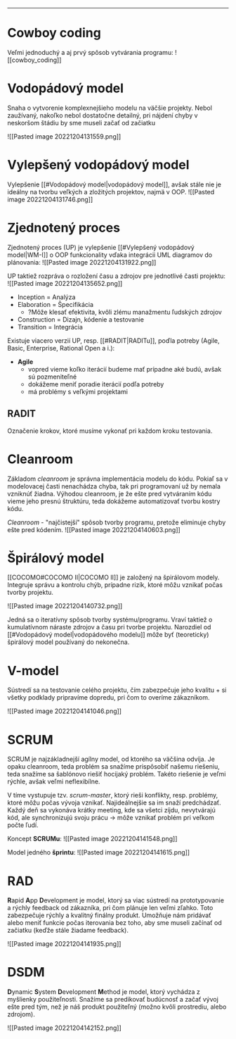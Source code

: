 ***********
# Cowboy coding
Veľmi jednoduchý a aj prvý spôsob vytvárania programu:
![[cowboy_coding]]

# Vodopádový model
Snaha o vytvorenie komplexnejšieho modelu na väčšie projekty. Nebol zaužívaný, nakoľko nebol dostatočne detailný, pri nájdení chyby v neskoršom štádiu by sme museli začať od začiatku

![[Pasted image 20221204131559.png]]

# Vylepšený vodopádový model
Vylepšenie [[#Vodopádový model|vodopádový model]], avšak stále nie je ideálny na tvorbu veľkých a zložitých projektov, najmä v OOP.
![[Pasted image 20221204131746.png]]

# Zjednotený proces
Zjednotený proces (UP) je vylepšenie [[#Vylepšený vodopádový model|WM-I]] o OOP funkcionality vďaka integrácii UML diagramov do plánovania:
![[Pasted image 20221204131922.png]]

UP taktiež rozpráva o rozložení času a zdrojov pre jednotlivé časti projektu:
![[Pasted image 20221204135652.png]]

- Inception = Analýza
- Elaboration = Špecifikácia
	- ?Môže klesať efektivita, kvôli zlému manažmentu ľudských zdrojov
- Construction = Dizajn, kódenie a testovanie
- Transition = Integrácia

Existuje viacero verzií UP, resp. [[#RADIT|RADITu]], poďla potreby (Agile, Basic, Enterprise, Rational Open a i.):
- **Agile**
	- vopred vieme koľko iterácií budeme mať prípadne aké budú, avšak sú pozmeniteľné
	- dokážeme meniť poradie iterácií podľa potreby
	- má problémy s veľkými projektami

## RADIT
Označenie krokov, ktoré musíme vykonať pri každom kroku testovania.

# Cleanroom
Základom *cleanroom* je správna implementácia modelu do kódu. Pokiaľ sa v modelovacej časti nenachádza chyba, tak pri programovaní už by nemala vzniknúť žiadna.
Výhodou cleanroom, je že ešte pred vytváraním kódu vieme jeho presnú štruktúru, teda dokážeme automatizovať tvorbu kostry kódu.

*Cleanroom* - "najčistejší" spôsob tvorby programu, pretože eliminuje chyby ešte pred kódením.
![[Pasted image 20221204140603.png]]

# Špirálový model
[[COCOMO#COCOMO II|COCOMO II]] je založený na špirálovom modely. Integruje správu a kontrolu chýb, prípadne rizík, ktoré môžu vznikať počas tvorby projektu.

![[Pasted image 20221204140732.png]]

Jedná sa o iteratívny spôsob tvorby systému/programu. Vraví taktiež o kumulatívnom náraste zdrojov a času pri tvorbe projektu. Narozdiel od [[#Vodopádový model|vodopádového modelu]] môže byť (teoreticky) špirálový model používaný do nekonečna.

# V-model
Sústredí sa na testovanie celého projektu, čím zabezpečuje jeho kvalitu + si všetky podklady pripravíme dopredu, pri čom to overíme zákazníkom. 

![[Pasted image 20221204141046.png]]

# SCRUM
SCRUM je najzákladnejší agílny model, od ktorého sa väčšina odvíja. Je opaku cleanroom, teda problém sa snažíme prispôsobiť našemu riešeniu, teda snažíme sa šablónovo riešiť hocijaký problém. Takéto riešenie je veľmi rýchle, avšak veľmi neflexibílne.

V tíme vystupuje tzv. *scrum-master*, ktorý rieši konflikty, resp. problémy, ktoré môžu počas vývoja vznikať. Najideálnejšie sa im snaží predchádzať.
Každý deň sa vykonáva krátky meeting, kde sa všetci zíjdu, nevytvárajú kód, ale synchronizujú svoju prácu -> môže vznikať problém pri veľkom počte ľudí.

Koncept **SCRUMu**:
![[Pasted image 20221204141548.png]]

Model jedného **šprintu**:
![[Pasted image 20221204141615.png]]

# RAD
**R**apid **A**pp **D**evelopment je model, ktorý sa viac sústredí na prototypovanie a rýchly feedback od zákazníka, pri čom plánuje len veľmi zľahko. Toto zabezpečuje rýchly a kvalitný finálny produkt. Umožňuje nám pridávať alebo meniť funkcie počas iterovania bez toho, aby sme museli začínať od začiatku (keďže stále žiadame feedback).

![[Pasted image 20221204141935.png]]

# DSDM
**D**ynamic **S**ystem **D**evelopment **M**ethod je model, ktorý vychádza z myšlienky použiteľnosti.
Snažíme sa predikovať budúcnosť a začať vývoj ešte pred tým, než je náš produkt použiteľný (možno kvôli prostrediu, alebo zdrojom).

![[Pasted image 20221204142152.png]]
